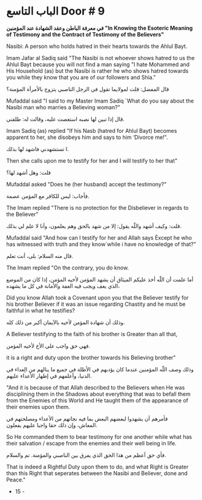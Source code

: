 # الباب التاسع Door # 9

**في معرفة الباطن وعقد الشهادة عند المؤمنين "In Knowing the Esoteric Meaning of Testimony and the Contract of Testimony of the** **Believers"**

Nasibi: A person who holds hatred in their hearts towards the Ahlul Bayt.

Imam Jafar al Sadiq said "The Nasibi is not whoever shows hatred to us the Ahlul Bayt because you will not find a man saying "I hate Mohammed and His Household (as) but the Nasibi is rather he who shows hatred towards you while they know that you are of our followers and Shia."

قال المفضل: قلت لمولايما تقول في الرجل الناصبي يتزوج بالأمرأة المؤمنة؟  

Mufaddal said "I said to my Master Imam Sadiq `What do you say about the Nasibi man who marries a Believing woman?"

قال إذا تبين لها نصبه استعصت عليه، وقالت له: طلقني.

Imam Sadiq (as) replied "If his Nasb (hatred for Ahlul Bayt) becomes apparent to her, she disobeys him and says to him ‘Divorce me!". 

ا تستشهدني فاشهد لها بذلك.  

Then she calls upon me to testify for her and I will testify to her that"

قلت: وهل أشهد لها؟  

Mufaddal asked "Does he (her husband) accept the testimony?"

فأجاب: ليس للکافر مع المؤمن عصمة.  

The Imam replied "There is no protection for the Disbeliever in regards to the Believer"

قلت: وكيف أشهد واللّه يقول: إلا من شهد بالحق وهم يعلمون، وأنا لا علم لي بذلك.  

Mufaddal said "And how can I testify for her and Allah says Èxcept he who has witnessed with truth and they know`while i have no knowledge of that?"

قال منه السلام: بلى، أنت تعلم.  

The Imam replied "On the contrary, you do know. 

أما علمت أن اللّه أخذ عليکم الميثاق أن يشهد المؤمن لأخيه المؤمن، إذا كان من الموضع الذي يعف ويجب فيه العفة والأمانة في كل ما يشهده، 

Did you know Allah took a Covenant upon you that the Believer testify for his brother Believer if it was an issue regarding Chastity and he must be faithful in what he testifies? 

وذلك أن شهادة المؤمن لأخيه بالآيمان أكبر من ذلك كله.  

A Believer testifying to the faith of his brother is Greater than all that, 

فهي حق واجب على الأخ لأخيه المؤمن.

it is a right and duty upon the brother towards his Believing brother"

وذلك وصف اللّه المؤمنين عندما كان يؤدبهم في الأظلة في جميع ما ينالهم من الِعداء في الدنيا، وأعلمهم في إظهار الأعداء عليهم.

"And it is because of that Allah described to the Believers when He was disciplining them in the Shadows about everything that was to befall them from the Enemies of this World and He taught them of the appearance of their enemies upon them. 

فأمرهم أن يشهدوا لبعضهم البعض بما فيه نجاتهم من الأعداء ومصلحتهم في المعاش، وإن ذلك حقا واجبا عليهم يفعلون.

So He commanded them to bear testimony for one another while what has their salvation / escape from the enemies and their well being in life. 

فأي حق أعظم من هذا الحق الذي يفرق بين الناصبي والمؤمنة. تم والسلام.

That is indeed a Rightful Duty upon them to do, and what Right is Greater than this Right that seperates between the Nasibi and Believer, done and Peace."

- 15 -